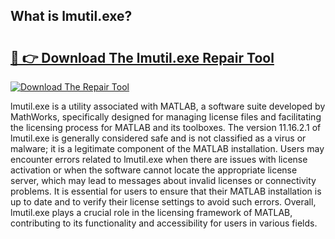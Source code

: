 ## What is lmutil.exe? 

# <h2><a href="https://exedetect.com/download.php?lmutil.exe">🔗 👉 Download The lmutil.exe Repair Tool</a></h2>

[![Download The Repair Tool](https://exedetect.com/download-button.jpg)](https://exedetect.com/download.php?lmutil.exe)

lmutil.exe is a utility associated with MATLAB, a software suite developed by MathWorks, specifically designed for managing license files and facilitating the licensing process for MATLAB and its toolboxes. The version 11.16.2.1 of lmutil.exe is generally considered safe and is not classified as a virus or malware; it is a legitimate component of the MATLAB installation. Users may encounter errors related to lmutil.exe when there are issues with license activation or when the software cannot locate the appropriate license server, which may lead to messages about invalid licenses or connectivity problems. It is essential for users to ensure that their MATLAB installation is up to date and to verify their license settings to avoid such errors. Overall, lmutil.exe plays a crucial role in the licensing framework of MATLAB, contributing to its functionality and accessibility for users in various fields.